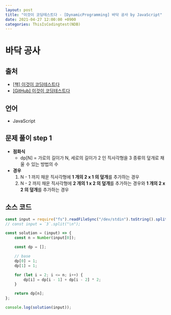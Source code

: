 ```yaml
---
layout: post
title: "이것이 코딩테스트다 - [DynamicProgramming] 바닥 공사 by JavaScript"
date: 2021-04-27 12:00:00 +0900
categories: ThisIsCodingtest(NDB)
---
```


# 바닥 공사

## 출처

- [[책] 이것이 코딩테스트다](https://www.hanbit.co.kr/store/books/look.php?p_code=B8945183661)
- [[GitHub] 이것이 코딩테스트다](https://github.com/ndb796/python-for-coding-test)

## 언어

- JavaScript

## 문제 풀이 step 1

- **점화식**
  - dp[N] = 가로의 길이가 N, 세로의 길이가 2 인 직사각형을 3 종류의 덮개로 채울 수 있는 방법의 수
- **경우**
  1.  N - 1 까지 채운 직사각형에 **1 개의 2 x 1 의 덮개**를 추가하는 경우
  2.  N - 2 까지 채운 직사각형에 **2 개의 1 x 2 의 덮개**를 추가하는 경우와 **1 개의 2 x 2 의 덮개**를 추가하는 경우

## 소스 코드

```jsx
const input = require("fs").readFileSync("/dev/stdin").toString().split("\n");
// const input = `3`.split("\n");

const solution = (input) => {
	const n = Number(input[0]);

	const dp = [];

	// base
	dp[0] = 1;
	dp[1] = 1;

	for (let i = 2; i <= n; i++) {
		dp[i] = dp[i - 1] + dp[i - 2] * 2;
	}

	return dp[n];
};

console.log(solution(input));
```
